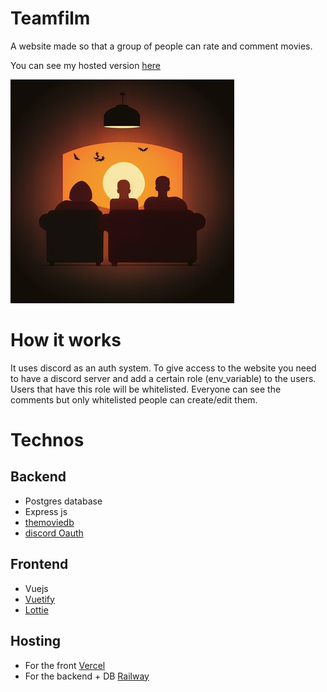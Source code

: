 # Teamfilm

A website made so that a group of people can rate and comment movies.

You can see my hosted version [here](https://teamfilm.vercel.app/)

![soul](images/soul.png)

# How it works

It uses discord as an auth system. To give access to the website you need to have a discord server and add a certain role (env_variable) to the users. Users that have this role will be whitelisted. Everyone can see the comments but only whitelisted people can create/edit them.

# Technos

## Backend

- Postgres database
- Express js
- [themoviedb](https://www.themoviedb.org)
- [discord Oauth](https://discord.com/developers/docs/topics/oauth2)

## Frontend

- Vuejs
- [Vuetify](https://vuetifyjs.com/en/)
- [Lottie](https://airbnb.design/lottie/)

## Hosting

- For the front [Vercel](https://vercel.com/)
- For the backend + DB [Railway](https://railway.app/)